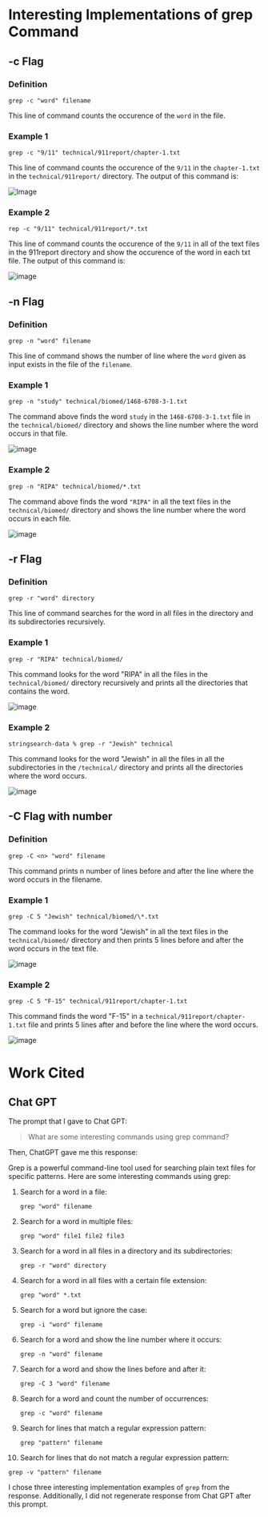 # Interesting Implementations of grep Command

## -c Flag

### Definition

```
grep -c "word" filename
```

This line of command counts the occurence of the `word` in the file.

### Example 1

```
grep -c "9/11" technical/911report/chapter-1.txt
```

This line of command counts the occurence of the `9/11` in the `chapter-1.txt` in the `technical/911report/` directory. The output of this command is:

![Image](./Lab5//FInd%20Word%20Single.png)

### Example 2

```
rep -c "9/11" technical/911report/*.txt
```

This line of command counts the occurence of the `9/11` in all of the text files in the 911report directory and show the occurence of the word in each txt file. The output of this command is:

![image](./Lab5/Screenshot%202023-05-08%20at%2021.28.49.png)

## -n Flag

### Definition

```
grep -n "word" filename
```

This line of command shows the number of line where the `word` given as input exists in the file of the `filename`.

### Example 1

```
grep -n "study" technical/biomed/1468-6708-3-1.txt
```

The command above finds the word `study` in the `1468-6708-3-1.txt` file in the `technical/biomed/` directory and shows the line number where the word occurs in that file.

![image](./Lab5/Line%20Number%20Singular.png)

### Example 2

```
grep -n "RIPA" technical/biomed/*.txt
```

The command above finds the word `"RIPA"` in all the text files in the `technical/biomed/` directory and shows the line number where the word occurs in each file.

![image](./Lab5/Line%20Number%20Multiple.png)

## -r Flag

### Definition

```
grep -r "word" directory
```

This line of command searches for the word in all files in the directory and its subdirectories recursively.

### Example 1

```
grep -r "RIPA" technical/biomed/
```

This command looks for the word "RIPA" in all the files in the `technical/biomed/` directory recursively and prints all the directories that contains the word.

![image](./Lab5/Recursive%201.png)

### Example 2

```
stringsearch-data % grep -r "Jewish" technical
```

This command looks for the word "Jewish" in all the files in all the subdirectories in the `/technical/` directory and prints all the directories where the word occurs.

![image](./Lab5/Recursive%202.png)

## -C Flag with number

### Definition

```
grep -C <n> "word" filename
```

This command prints n number of lines before and after the line where the word occurs in the filename.

### Example 1

```
grep -C 5 "Jewish" technical/biomed/\*.txt

```

The command looks for the word "Jewish" in all the text files in the `technical/biomed/` directory and then prints 5 lines before and after the word occurs in the text file.

![image](./Lab5/five%20lines.png)

### Example 2

```
grep -C 5 "F-15" technical/911report/chapter-1.txt
```

This command finds the word "F-15" in a `technical/911report/chapter-1.txt` file and prints 5 lines after and before the line where the word occurs.

![image](./Lab5//Five%20Lines%20in%20Single%20File.png)

# Work Cited

## Chat GPT

The prompt that I gave to Chat GPT:

> What are some interesting commands using grep command?

Then, ChatGPT gave me this response:

Grep is a powerful command-line tool used for searching plain text files for specific patterns. Here are some interesting commands using grep:

1. Search for a word in a file:

   ```
   grep "word" filename
   ```

2. Search for a word in multiple files:

   ```
   grep "word" file1 file2 file3
   ```

3. Search for a word in all files in a directory and its subdirectories:

   ```
   grep -r "word" directory
   ```

4. Search for a word in all files with a certain file extension:

   ```
   grep "word" *.txt
   ```

5. Search for a word but ignore the case:

   ```
   grep -i "word" filename
   ```

6. Search for a word and show the line number where it occurs:

   ```
   grep -n "word" filename
   ```

7. Search for a word and show the lines before and after it:

   ```
   grep -C 3 "word" filename
   ```

8. Search for a word and count the number of occurrences:

   ```
   grep -c "word" filename
   ```

9. Search for lines that match a regular expression pattern:

   ```
   grep "pattern" filename
   ```

10. Search for lines that do not match a regular expression pattern:

```
grep -v "pattern" filename
```

I chose three interesting implementation examples of `grep` from the response. Additionally, I did not regenerate response from Chat GPT after this prompt.
